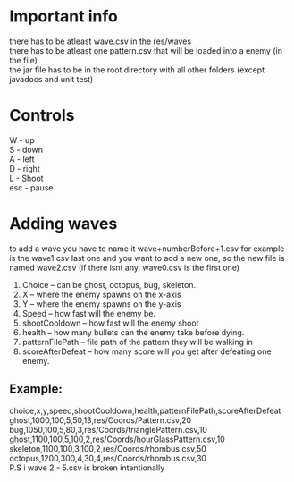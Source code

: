 # Important info
there has to be atleast wave.csv in the res/waves <br>
there has to be atleast one pattern.csv that will be loaded into a enemy (in the file) <br>
the jar file has to be in the root directory with all other folders (except javadocs and unit test)
# Controls
W - up <br>
S - down <br>
A - left<br>
D - right<br>
L - Shoot<br>
esc - pause<br>
# Adding waves
to add a wave you have to name it wave+numberBefore+1.csv for example is the wave1.csv last one and you want to add a new one, so the new file is named wave2.csv (if there isnt any, wave0.csv is the first one)
1)	Choice – can be ghost, octopus, bug, skeleton.
2)	X – where the enemy spawns on the x-axis
3)	Y – where the enemy spawns on the y-axis
4)	Speed – how fast will the enemy be.
5)	shootCooldown – how fast will the enemy shoot
6)	health – how many bullets can the enemy take before dying.
7)	patternFilePath – file path of the pattern they will be walking in 
8)	scoreAfterDefeat – how many score will you get after defeating one enemy.
## Example: <br>
choice,x,y,speed,shootCooldown,health,patternFilePath,scoreAfterDefeat <br>
ghost,1000,100,5,50,13,res/Coords/Pattern.csv,20 <br>
bug,1050,100,5,80,3,res/Coords/trianglePattern.csv,10 <br>
ghost,1100,100,5,100,2,res/Coords/hourGlassPattern.csv,10 <br>
skeleton,1100,100,3,100,2,res/Coords/rhombus.csv,50 <br>
octopus,1200,300,4,30,4,res/Coords/rhombus.csv,30 <br>
P.S i wave 2 - 5.csv is broken intentionally
